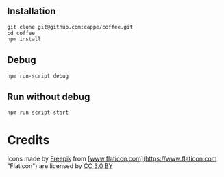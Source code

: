 ## Installation

```
git clone git@github.com:cappe/coffee.git
cd coffee
npm install
```

## Debug
```
npm run-script debug
```

## Run without debug
```
npm run-script start
```

# Credits
Icons made by [Freepik](http://www.freepik.com "Freepik") from [www.flaticon.com](https://www.flaticon.com "Flaticon") are licensed by [CC 3.0 BY](http://creativecommons.org/licenses/by/3.0/ "Creative Commons BY 3.0")